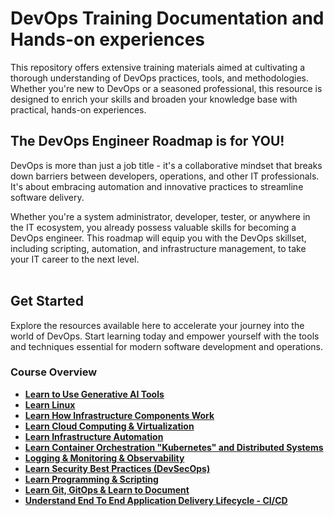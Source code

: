 # DevOps Training Documentation and Hands-on experiences
This repository offers extensive training materials aimed at cultivating a thorough understanding of DevOps practices, tools, and methodologies. Whether you're new to DevOps or a seasoned professional, this resource is designed to enrich your skills and broaden your knowledge base with practical, hands-on experiences.

## The DevOps Engineer Roadmap is for YOU!
DevOps is more than just a job title - it's a collaborative mindset that breaks down barriers between developers, operations, and other IT professionals. It's about embracing automation and innovative practices to streamline software delivery.

Whether you're a system administrator, developer, tester, or anywhere in the IT ecosystem, you already possess valuable skills for becoming a DevOps engineer. This roadmap will equip you with the DevOps skillset, including scripting, automation, and infrastructure management, to take your IT career to the next level. <br><br>

## Get Started
Explore the resources available here to accelerate your journey into the world of DevOps. Start learning today and empower yourself with the tools and techniques essential for modern software development and operations.

### Course Overview
- **[Learn to Use Generative AI Tools](docs/AI_Tools.md)**
- **[Learn Linux](docs/Linux/LearnLinux.md)**
- **[Learn How Infrastructure Components Work](docs/Infras_Components/InfrastructureComponentsWork.md)**
- **[Learn Cloud Computing & Virtualization](docs/CloudandVM/CloudandVM.md)**
- **[Learn Infrastructure Automation](docs/Infras_Automation/Infras_Automation.md)**
- **[Learn Container Orchestration "Kubernetes" and Distributed Systems](docs/Kubernetes/Kubernetes.md)**
- **[Logging & Monitoring & Observability](docs/LoggingandMonitoring/LoggingMonitoring.md)**
- **[Learn Security Best Practices (DevSecOps)](docs/DevSecOps/DevSecOps.md)**
- **[Learn Programming & Scripting](docs/ProgrammingScripting/shell-scripting-for-devops.md)**
- **[Learn Git, GitOps & Learn to Document](docs/GitandDocument/LearnGit.md)**
- **[Understand End To End Application Delivery Lifecycle - CI/CD](docs/CICD/CICD.md)**




